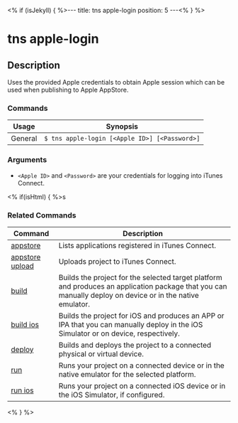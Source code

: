 <% if (isJekyll) { %>---
title: tns apple-login
position: 5
---<% } %>

# tns apple-login

## Description

Uses the provided Apple credentials to obtain Apple session which can be used when publishing to Apple AppStore.

### Commands

Usage | Synopsis
---|---
General | `$ tns apple-login [<Apple ID>] [<Password>]`

### Arguments

* `<Apple ID>` and `<Password>` are your credentials for logging into iTunes Connect.

<% if(isHtml) { %>s

### Related Commands

Command | Description
----------|----------
[appstore](appstore.html) | Lists applications registered in iTunes Connect.
[appstore upload](appstore-upload.html) | Uploads project to iTunes Connect.
[build](../project/testing/build.html) | Builds the project for the selected target platform and produces an application package that you can manually deploy on device or in the native emulator.
[build ios](../project/testing/build-ios.html) | Builds the project for iOS and produces an APP or IPA that you can manually deploy in the iOS Simulator or on device, respectively.
[deploy](../project/testing/deploy.html) | Builds and deploys the project to a connected physical or virtual device.
[run](../project/testing/run.html) | Runs your project on a connected device or in the native emulator for the selected platform.
[run ios](../project/testing/run-ios.html) | Runs your project on a connected iOS device or in the iOS Simulator, if configured.
<% } %>
